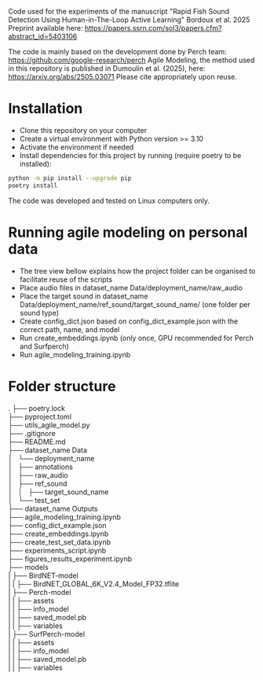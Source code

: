 Code used for the experiments of the manuscript "Rapid Fish Sound Detection Using Human-in-The-Loop Active Learning" Bordoux et al. 2025
Preprint available here: https://papers.ssrn.com/sol3/papers.cfm?abstract_id=5403106

The code is mainly based on the development done by Perch team:
https://github.com/google-research/perch
Agile Modeling, the method used in this repository is published in Dumoulin et al. (2025), here:  https://arxiv.org/abs/2505.03071
Please cite appropriately upon reuse.

# Installation
- Clone this repository on your computer
- Create a virtual environment with Python version >= 3.10
- Activate the environment if needed
- Install dependencies for this project by running (require poetry to be installed):

```bash
python -m pip install --upgrade pip
poetry install
```
The code was developed and tested on Linux computers only.

# Running agile modeling on personal data
- The tree view bellow explains how the project folder can be organised to facilitate reuse of the scripts
- Place audio files in dataset_name Data/deployment_name/raw_audio
- Place the target sound in dataset_name Data/deployment_name/ref_sound/target_sound_name/ (one folder per sound type)
- Create config_dict.json based on config_dict_example.json with the correct path, name, and model
- Run create_embeddings.ipynb (only once, GPU recommended for Perch and Surfperch)
- Run agile_modeling_training.ipynb

# Folder structure
.
├── poetry.lock  
├── pyproject.toml  
├── utils_agile_model.py  
├── .gitignore  
├── README.md  
├── dataset_name Data  
│   └── deployment_name  
│       ├── annotations  
│       ├── raw_audio  
│       ├── ref_sound  
│       │   ├── target_sound_name  
│       └── test_set  
├── dataset_name Outputs  
├── agile_modeling_training.ipynb  
├── config_dict_example.json  
├── create_embeddings.ipynb  
├── create_test_set_data.ipynb  
├── experiments_script.ipynb  
├── figures_results_experiment.ipynb  
├── models  
|   ├── BirdNET-model  
|   |   ├── BirdNET_GLOBAL_6K_V2.4_Model_FP32.tflite  
|   ├── Perch-model  
|   |   ├── assets  
|   |   ├── info_model  
|   |   ├── saved_model.pb  
|   |   ├── variables  
|   ├── SurfPerch-model  
|   |   ├── assets  
|   |   ├── info_model  
|   |   ├── saved_model.pb  
|   |   ├── variables  


